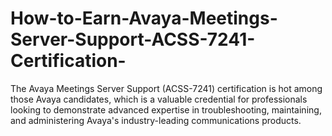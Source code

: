 # How-to-Earn-Avaya-Meetings-Server-Support-ACSS-7241-Certification-
The Avaya Meetings Server Support (ACSS-7241) certification is hot among those Avaya candidates, which is a valuable credential for professionals looking to demonstrate advanced expertise in troubleshooting, maintaining, and administering Avaya's industry-leading communications products.
